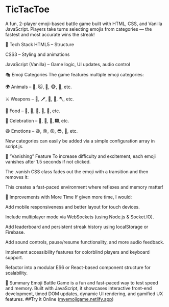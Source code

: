 # TicTacToe
A fun, 2-player emoji-based battle game built with HTML, CSS, and Vanilla JavaScript. Players take turns selecting emojis from categories — the fastest and most accurate wins the streak!

🔧 Tech Stack
HTML5 – Structure

CSS3 – Styling and animations

JavaScript (Vanilla) – Game logic, UI updates, audio control

🎭 Emoji Categories
The game features multiple emoji categories:

🌍 Animals – 🐶, 🐱, 🐯, 🐵, 🦁, etc.

⚔️ Weapons – 🔪, 🗡️, 🧨, 🔫, 🪓, etc.

🍕 Food – 🍎, 🍔, 🍟, 🍕, 🍩, etc.

🎉 Celebration – 🎈, 🎁, 🎂, 🎆, etc.

😄 Emotions – 😃, 😢, 😡, 😎, 🥳, etc.

New categories can easily be added via a simple configuration array in script.js.

🫥 “Vanishing” Feature
To increase difficulty and excitement, each emoji vanishes after 1.5 seconds if not clicked.

The .vanish CSS class fades out the emoji with a transition and then removes it:

This creates a fast-paced environment where reflexes and memory matter!

🚀 Improvements with More Time
If given more time, I would:

Add mobile responsiveness and better layout for touch devices.

Include multiplayer mode via WebSockets (using Node.js & Socket.IO).

Add leaderboard and persistent streak history using localStorage or Firebase.

Add sound controls, pause/resume functionality, and more audio feedback.

Implement accessibility features for colorblind players and keyboard support.

Refactor into a modular ES6 or React-based component structure for scalability.

🧠 Summary
Emoji Battle Game is a fun and fast-paced way to test speed and memory. Built with JavaScript, it showcases interactive front-end development, timed DOM updates, dynamic UI rendering, and gamified UX features.
##Try it Online
([myemojigame.netlify.app](https://aditya6386.github.io/TicTacToe/))

